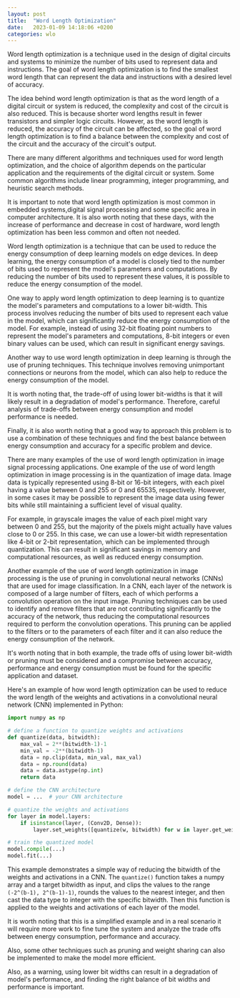 ```yaml
---
layout: post
title:  "Word Length Optimization"
date:   2023-01-09 14:18:06 +0200
categories: wlo
---
```

Word length optimization is a technique used in the design of digital circuits and systems to minimize the number of bits used to represent data and instructions. The goal of word length optimization is to find the smallest word length that can represent the data and instructions with a desired level of accuracy.

The idea behind word length optimization is that as the word length of a digital circuit or system is reduced, the complexity and cost of the circuit is also reduced. This is because shorter word lengths result in fewer transistors and simpler logic circuits. However, as the word length is reduced, the accuracy of the circuit can be affected, so the goal of word length optimization is to find a balance between the complexity and cost of the circuit and the accuracy of the circuit's output.

There are many different algorithms and techniques used for word length optimization, and the choice of algorithm depends on the particular application and the requirements of the digital circuit or system. Some common algorithms include linear programming, integer programming, and heuristic search methods.

It is important to note that word length optimization is most common in embedded systems,digital signal processing and some specific area in computer architecture.
It is also worth noting that these days, with the increase of performance and decrease in cost of hardware, word length optimization has been less common and often not needed.

Word length optimization is a technique that can be used to reduce the energy consumption of deep learning models on edge devices. In deep learning, the energy consumption of a model is closely tied to the number of bits used to represent the model's parameters and computations. By reducing the number of bits used to represent these values, it is possible to reduce the energy consumption of the model.

One way to apply word length optimization to deep learning is to quantize the model's parameters and computations to a lower bit-width. This process involves reducing the number of bits used to represent each value in the model, which can significantly reduce the energy consumption of the model. For example, instead of using 32-bit floating point numbers to represent the model's parameters and computations, 8-bit integers or even binary values can be used, which can result in significant energy savings.

Another way to use word length optimization in deep learning is through the use of pruning techniques. This technique involves removing unimportant connections or neurons from the model, which can also help to reduce the energy consumption of the model.

It is worth noting that, the trade-off of using lower bit-widths is that it will likely result in a degradation of model's performance. Therefore, careful analysis of trade-offs between energy consumption and model performance is needed.

Finally, it is also worth noting that a good way to approach this problem is to use a combination of these techniques and find the best balance between energy consumption and accuracy for a specific problem and device.

There are many examples of the use of word length optimization in image signal processing applications. One example of the use of word length optimization in image processing is in the quantization of image data. Image data is typically represented using 8-bit or 16-bit integers, with each pixel having a value between 0 and 255 or 0 and 65535, respectively. However, in some cases it may be possible to represent the image data using fewer bits while still maintaining a sufficient level of visual quality.

For example, in grayscale images the value of each pixel might vary between 0 and 255, but the majority of the pixels might actually have values close to 0 or 255. In this case, we can use a lower-bit width representation like 4-bit or 2-bit representation, which can be implemented through quantization. This can result in significant savings in memory and computational resources, as well as reduced energy consumption.

Another example of the use of word length optimization in image processing is the use of pruning in convolutional neural networks (CNNs) that are used for image classification. In a CNN, each layer of the network is composed of a large number of filters, each of which performs a convolution operation on the input image. Pruning techniques can be used to identify and remove filters that are not contributing significantly to the accuracy of the network, thus reducing the computational resources required to perform the convolution operations. This pruning can be applied to the filters or to the parameters of each filter and it can also reduce the energy consumption of the network.

It's worth noting that in both example, the trade offs of using lower bit-width or pruning must be considered and a compromise between accuracy, performance and energy consumption must be found for the specific application and dataset.

Here's an example of how word length optimization can be used to reduce the word length of the weights and activations in a convolutional neural network (CNN) implemented in Python:

``` python
import numpy as np

# define a function to quantize weights and activations
def quantize(data, bitwidth):
    max_val = 2**(bitwidth-1)-1
    min_val = -2**(bitwidth-1)
    data = np.clip(data, min_val, max_val)
    data = np.round(data)
    data = data.astype(np.int)
    return data

# define the CNN architecture
model = ...  # your CNN architecture

# quantize the weights and activations
for layer in model.layers:
    if isinstance(layer, (Conv2D, Dense)):
        layer.set_weights([quantize(w, bitwidth) for w in layer.get_weights()])

# train the quantized model
model.compile(...)
model.fit(...)

```

This example demonstrates a simple way of reducing the bitwidth of the weights and activations in a CNN. The `quantize()` function takes a numpy array and a target bitwidth as input, and clips the values to the range `(-2^(b-1), 2^(b-1)-1)`, rounds the values to the nearest integer, and then cast the data type to integer with the specific bitwidth. Then this function is applied to the weights and activations of each layer of the model.

It is worth noting that this is a simplified example and in a real scenario it will require more work to fine tune the system and analyze the trade offs between energy consumption, performance and accuracy.

Also, some other techniques such as pruning and weight sharing can also be implemented to make the model more efficient.

Also, as a warning, using lower bit widths can result in a degradation of model's performance, and finding the right balance of bit widths and performance is important.